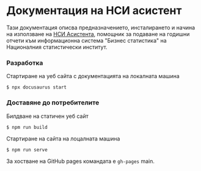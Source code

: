 # Документация на НСИ асистент

Тази документация описва предназначението, инсталирането и начина на използване на [НСИ Асистента](https://nsiassistant.bg/), помощник за подаване на годишни отчети към информационна система "Бизнес статистика" на Националния статистически институт.

### Разработка
Стартиране на уеб сайта с документацията на локалната машина
```
$ npx docusaurus start
```

### Доставяне до потребителите
Билдване на статичен уеб сайт
```
$ npm run build  
```
Стартиране на сайта на лоцалната машина
     
```
$ npm run serve   
```

За хостване на GitHub pages командата е 
`gh-pages` main.
